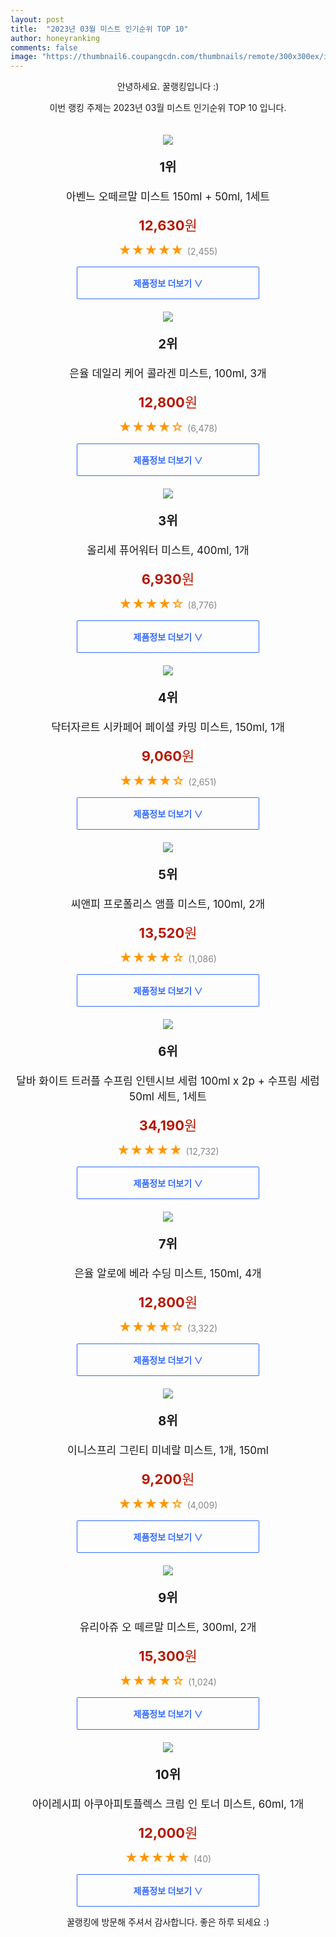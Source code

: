 ```yaml
---
layout: post
title:  "2023년 03월 미스트 인기순위 TOP 10"
author: honeyranking
comments: false
image: "https://thumbnail6.coupangcdn.com/thumbnails/remote/300x300ex/image/retail/images/5886449956981609-f8b18258-9a46-4837-826d-94d03b929c2c.jpg"
---
```

<p style="text-align: center;">안녕하세요. 꿀랭킹입니다 :)</p>
<p style="text-align: center;">이번 랭킹 주제는 2023년 03월 미스트 인기순위 TOP 10 입니다.</p><center><img src="https://thumbnail6.coupangcdn.com/thumbnails/remote/300x300ex/image/retail/images/5886449956981609-f8b18258-9a46-4837-826d-94d03b929c2c.jpg" style="margin-top:20px" /></center><p style="text-align: center; font-size: 20px"><b>1위</b></p><p style="text-align: center; font-size: 17px">아벤느 오떼르말 미스트 150ml + 50ml, 1세트</p><p style="text-align: center;"><span style="color: #b61800; font-size: 22px;"><b>12,630</b>원</span></p><p style="text-align: center;"><span style="color: #ff9600; font-size: 20px;">★★★★★ </span><span style="color: #878787;">(2,455)</span></p><center><a href="https://link.coupang.com/a/SxVEI"><div style="font-size: 14px; display: inline-block; padding: 15px 90px; color: #346aff; border-radius: 2px; border: 1px solid #346aff; cursor: pointer;"><b>제품정보 더보기 &or;</b></div></a></center><center><img src="https://thumbnail6.coupangcdn.com/thumbnails/remote/300x300ex/image/retail/images/2020/04/06/20/0/094bda8a-ce1b-44e0-ab7c-af1e0dcd28a9.jpg" style="margin-top:20px" /></center><p style="text-align: center; font-size: 20px"><b>2위</b></p><p style="text-align: center; font-size: 17px">은율 데일리 케어 콜라겐 미스트, 100ml, 3개</p><p style="text-align: center;"><span style="color: #b61800; font-size: 22px;"><b>12,800</b>원</span></p><p style="text-align: center;"><span style="color: #ff9600; font-size: 20px;">★★★★☆ </span><span style="color: #878787;">(6,478)</span></p><center><a href="https://link.coupang.com/a/SxVEJ"><div style="font-size: 14px; display: inline-block; padding: 15px 90px; color: #346aff; border-radius: 2px; border: 1px solid #346aff; cursor: pointer;"><b>제품정보 더보기 &or;</b></div></a></center><center><img src="https://thumbnail8.coupangcdn.com/thumbnails/remote/300x300ex/image/retail/images/8834017643956004-0063305d-2a03-404e-aa01-ef1235c99845.jpg" style="margin-top:20px" /></center><p style="text-align: center; font-size: 20px"><b>3위</b></p><p style="text-align: center; font-size: 17px">올리세 퓨어워터 미스트, 400ml, 1개</p><p style="text-align: center;"><span style="color: #b61800; font-size: 22px;"><b>6,930</b>원</span></p><p style="text-align: center;"><span style="color: #ff9600; font-size: 20px;">★★★★☆ </span><span style="color: #878787;">(8,776)</span></p><center><a href="https://link.coupang.com/a/SxVEL"><div style="font-size: 14px; display: inline-block; padding: 15px 90px; color: #346aff; border-radius: 2px; border: 1px solid #346aff; cursor: pointer;"><b>제품정보 더보기 &or;</b></div></a></center><center><img src="https://thumbnail9.coupangcdn.com/thumbnails/remote/300x300ex/image/retail/images/7110083655613635-4b78a04a-a535-41e9-95b0-8089f6da6401.png" style="margin-top:20px" /></center><p style="text-align: center; font-size: 20px"><b>4위</b></p><p style="text-align: center; font-size: 17px">닥터자르트 시카페어 페이셜 카밍 미스트, 150ml, 1개</p><p style="text-align: center;"><span style="color: #b61800; font-size: 22px;"><b>9,060</b>원</span></p><p style="text-align: center;"><span style="color: #ff9600; font-size: 20px;">★★★★☆ </span><span style="color: #878787;">(2,651)</span></p><center><a href="https://link.coupang.com/a/SxVEN"><div style="font-size: 14px; display: inline-block; padding: 15px 90px; color: #346aff; border-radius: 2px; border: 1px solid #346aff; cursor: pointer;"><b>제품정보 더보기 &or;</b></div></a></center><center><img src="https://thumbnail10.coupangcdn.com/thumbnails/remote/300x300ex/image/vendor_inventory/33df/cfbdd1824a2f079bde5d71e993e620878452254f6b9025f0df77c4b08c73.JPG" style="margin-top:20px" /></center><p style="text-align: center; font-size: 20px"><b>5위</b></p><p style="text-align: center; font-size: 17px">씨앤피 프로폴리스 앰플 미스트, 100ml, 2개</p><p style="text-align: center;"><span style="color: #b61800; font-size: 22px;"><b>13,520</b>원</span></p><p style="text-align: center;"><span style="color: #ff9600; font-size: 20px;">★★★★☆ </span><span style="color: #878787;">(1,086)</span></p><center><a href="https://link.coupang.com/a/SxVEP"><div style="font-size: 14px; display: inline-block; padding: 15px 90px; color: #346aff; border-radius: 2px; border: 1px solid #346aff; cursor: pointer;"><b>제품정보 더보기 &or;</b></div></a></center><center><img src="https://thumbnail6.coupangcdn.com/thumbnails/remote/300x300ex/image/retail/images/5885573368203490-293b3b4e-1fcc-4ec7-9660-c392fe49fa99.png" style="margin-top:20px" /></center><p style="text-align: center; font-size: 20px"><b>6위</b></p><p style="text-align: center; font-size: 17px">달바 화이트 트러플 수프림 인텐시브 세럼 100ml x 2p + 수프림 세럼 50ml 세트, 1세트</p><p style="text-align: center;"><span style="color: #b61800; font-size: 22px;"><b>34,190</b>원</span></p><p style="text-align: center;"><span style="color: #ff9600; font-size: 20px;">★★★★★ </span><span style="color: #878787;">(12,732)</span></p><center><a href="https://link.coupang.com/a/SxVEQ"><div style="font-size: 14px; display: inline-block; padding: 15px 90px; color: #346aff; border-radius: 2px; border: 1px solid #346aff; cursor: pointer;"><b>제품정보 더보기 &or;</b></div></a></center><center><img src="https://thumbnail9.coupangcdn.com/thumbnails/remote/300x300ex/image/retail/images/25314729390708-f92d9902-26d9-494b-8f14-cc7c81cf703f.jpg" style="margin-top:20px" /></center><p style="text-align: center; font-size: 20px"><b>7위</b></p><p style="text-align: center; font-size: 17px">은율 알로에 베라 수딩 미스트, 150ml, 4개</p><p style="text-align: center;"><span style="color: #b61800; font-size: 22px;"><b>12,800</b>원</span></p><p style="text-align: center;"><span style="color: #ff9600; font-size: 20px;">★★★★☆ </span><span style="color: #878787;">(3,322)</span></p><center><a href="https://link.coupang.com/a/SxVER"><div style="font-size: 14px; display: inline-block; padding: 15px 90px; color: #346aff; border-radius: 2px; border: 1px solid #346aff; cursor: pointer;"><b>제품정보 더보기 &or;</b></div></a></center><center><img src="https://thumbnail6.coupangcdn.com/thumbnails/remote/300x300ex/image/retail/images/9003742084501037-0b45e9d5-e881-44b1-96a7-3903ef95a0b8.jpg" style="margin-top:20px" /></center><p style="text-align: center; font-size: 20px"><b>8위</b></p><p style="text-align: center; font-size: 17px">이니스프리 그린티 미네랄 미스트, 1개, 150ml</p><p style="text-align: center;"><span style="color: #b61800; font-size: 22px;"><b>9,200</b>원</span></p><p style="text-align: center;"><span style="color: #ff9600; font-size: 20px;">★★★★☆ </span><span style="color: #878787;">(4,009)</span></p><center><a href="https://link.coupang.com/a/SxVES"><div style="font-size: 14px; display: inline-block; padding: 15px 90px; color: #346aff; border-radius: 2px; border: 1px solid #346aff; cursor: pointer;"><b>제품정보 더보기 &or;</b></div></a></center><center><img src="https://thumbnail9.coupangcdn.com/thumbnails/remote/300x300ex/image/retail/images/1844666118565160-16fceaf8-41ef-43ac-aa8d-f5e37fc2008f.jpg" style="margin-top:20px" /></center><p style="text-align: center; font-size: 20px"><b>9위</b></p><p style="text-align: center; font-size: 17px">유리아쥬 오 떼르말 미스트, 300ml, 2개</p><p style="text-align: center;"><span style="color: #b61800; font-size: 22px;"><b>15,300</b>원</span></p><p style="text-align: center;"><span style="color: #ff9600; font-size: 20px;">★★★★☆ </span><span style="color: #878787;">(1,024)</span></p><center><a href="https://link.coupang.com/a/SxVEU"><div style="font-size: 14px; display: inline-block; padding: 15px 90px; color: #346aff; border-radius: 2px; border: 1px solid #346aff; cursor: pointer;"><b>제품정보 더보기 &or;</b></div></a></center><center><img src="https://thumbnail6.coupangcdn.com/thumbnails/remote/300x300ex/image/retail/images/2275815203027835-79a07cfb-d18b-495c-bff3-30a4ac47df05.png" style="margin-top:20px" /></center><p style="text-align: center; font-size: 20px"><b>10위</b></p><p style="text-align: center; font-size: 17px">아이레시피 아쿠아피토플렉스 크림 인 토너 미스트, 60ml, 1개</p><p style="text-align: center;"><span style="color: #b61800; font-size: 22px;"><b>12,000</b>원</span></p><p style="text-align: center;"><span style="color: #ff9600; font-size: 20px;">★★★★★ </span><span style="color: #878787;">(40)</span></p><center><a href="https://link.coupang.com/a/SxVEW"><div style="font-size: 14px; display: inline-block; padding: 15px 90px; color: #346aff; border-radius: 2px; border: 1px solid #346aff; cursor: pointer;"><b>제품정보 더보기 &or;</b></div></a></center><p style="text-align: center;">꿀랭킹에 방문해 주셔서 감사합니다. 좋은 하루 되세요 :)</p>